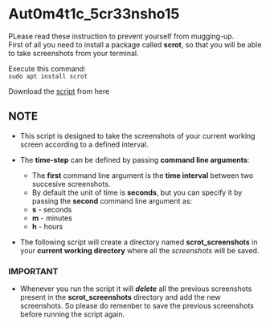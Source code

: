 # Aut0m4t1c_5cr33nsho15

PLease read these instruction to prevent yourself from mugging-up.<br>
First of all you need to install a package called **scrot**, so that you will be able to take screenshots from your terminal.<br>

Execute this command:<br>
`sudo apt install scrot`

Download the [script]() from here

## NOTE
* This script is designed to take the screenshots of your current working screen according to a defined interval.
* The **time-step** can be defined by passing **command line arguments**:
   * The **first** command line argument is the **time interval** between two succesive screenshots.
   * By default the unit of time is **seconds**, but you can specify it by passing the **second** command line argument as:
    * **s** - seconds
    * **m** - minutes
    * **h** - hours  

* The following script will create a directory named **scrot_screenshots** in your **current working directory** where all the *screenshots* will be saved.

### IMPORTANT
* Whenever you run the script it will ***delete*** all the previous screenshots present in the **scrot_screenshots** directory and add the new screenshots. So please do remenber to save the previous screenshots before running the script again.
